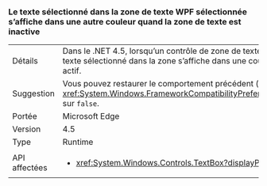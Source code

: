 ### <a name="wpf-textbox-selected-text-appears-a-different-color-when-the-text-box-is-inactive"></a>Le texte sélectionné dans la zone de texte WPF sélectionnée s’affiche dans une autre couleur quand la zone de texte est inactive

|   |   |
|---|---|
|Détails|Dans le .NET 4.5, lorsqu’un contrôle de zone de texte WPF est inactif (c’est-à-dire qu’il n’a pas le focus), le texte sélectionné dans la zone s’affiche dans une couleur différente de celle utilisée lorsque le contrôle est actif.|
|Suggestion|Vous pouvez restaurer le comportement précédent (.NET 4.0) en définissant la propriété <xref:System.Windows.FrameworkCompatibilityPreferences.AreInactiveSelectionHighlightBrushKeysSupported> sur <code>false</code>.|
|Portée|Microsoft Edge|
|Version|4.5|
|Type|Runtime|
|API affectées|<ul><li><xref:System.Windows.Controls.TextBox?displayProperty=nameWithType></li></ul>|

